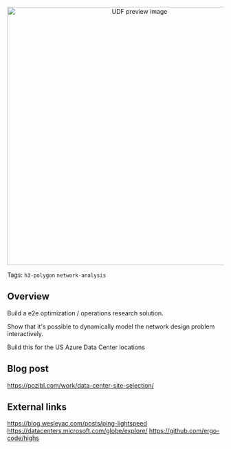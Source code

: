 <!--fused:preview-->
<p align="center"><img src="https://fused-asset.s3.amazonaws.com/misc/data-centers.png" width="600" alt="UDF preview image"></p>

<!--fused:tags-->
Tags: `h3-polygon` `network-analysis`

<!--fused:readme-->
## Overview

Build a e2e optimization / operations research solution.

Show that it's possible to dynamically model the network design problem interactively.

Build this for the US Azure Data Center locations

## Blog post

https://pozibl.com/work/data-center-site-selection/

## External links

https://blog.wesleyac.com/posts/ping-lightspeed
https://datacenters.microsoft.com/globe/explore/
https://github.com/ergo-code/highs
